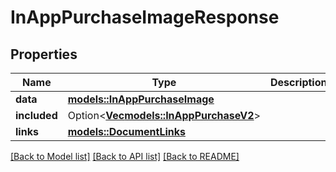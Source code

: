 # InAppPurchaseImageResponse

## Properties

Name | Type | Description | Notes
------------ | ------------- | ------------- | -------------
**data** | [**models::InAppPurchaseImage**](InAppPurchaseImage.md) |  | 
**included** | Option<[**Vec<models::InAppPurchaseV2>**](InAppPurchaseV2.md)> |  | [optional]
**links** | [**models::DocumentLinks**](DocumentLinks.md) |  | 

[[Back to Model list]](../README.md#documentation-for-models) [[Back to API list]](../README.md#documentation-for-api-endpoints) [[Back to README]](../README.md)



